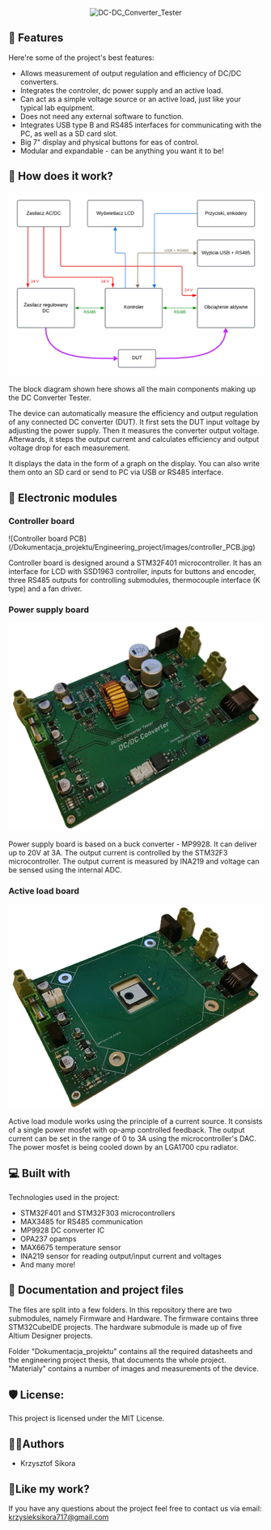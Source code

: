 <!---# Modular Device for Measuring DC/DC Converter Parameters

The DC/DC converter tester is a device built for an engineering project at AGH University in Cracow. 
It consists of three modules: 
* Controller board
* Regulated power supply
* Active load

## Working principle

![Menu diagram](/Dokumentacja_projektu/Engineering_project/images/schemat_blokowy.png)

The device can automatically measure the efficiency and output regulation of any connected DC converter (DUT).
It first sets the DUT input voltage by adjusting the power supply. Then it measures the converter output voltage.
Afterwards, it steps the output current and calculates efficiency and output voltage drop for each measurement.

It displays the data in the form of a graph on the display. You can also write them onto an SD card or send to PC via
USB or RS485 interface. 




## Documentation and project files

The files are split into a few folders. In this repository there are two submodules, namely Firmware and Hardware. 
The firmware contains three STM32CubeIDE projects.  The hardware submodule is made up of five Altium Designer projects.

Folder "Dokumentacja_projektu" contains all the required datasheets and the engineering project thesis, that documents the whole project.
"Materialy" contains a number of images and measurements of the device.



### Autor
Krzysztof Sikora

2024
-->

<p align="center"><img src="https://socialify.git.ci/411568/DC-DC_Converter_Tester/image?custom_description=Device+for+measuring+output+regulation+and+efficiency+of+DC+converters.&description=1&font=Source+Code+Pro&language=1&name=1&pattern=Circuit+Board&theme=Dark" alt="DC-DC_Converter_Tester" width="640" height="320" /></p>

<h2>🧐 Features</h2>

Here're some of the project's best features:

*  Allows measurement of output regulation and efficiency of DC/DC converters.
*  Integrates the controler, dc power supply and an active load.
*  Can act as a simple voltage source or an active load, just like your typical lab equipment.
*  Does not need any external software to function.
*  Integrates USB type B and RS485 interfaces for communicating with the PC, as well as a SD card slot.
*  Big 7" display and physical buttons for eas of control.
*  Modular and expandable - can be anything you want it to be!

<h2>🔧 How does it work?</h2>

![Menu diagram](/Dokumentacja_projektu/Engineering_project/images/schemat_blokowy.png)

The block diagram shown here shows all the main components making up the DC Converter Tester. 

The device can automatically measure the efficiency and output regulation of any connected DC converter (DUT).
It first sets the DUT input voltage by adjusting the power supply. Then it measures the converter output voltage.
Afterwards, it steps the output current and calculates efficiency and output voltage drop for each measurement.

It displays the data in the form of a graph on the display. You can also write them onto an SD card or send to PC via
USB or RS485 interface. 


<h2>💾 Electronic modules</h2>

<h3> Controller board </h3>
![Controller board PCB](/Dokumentacja_projektu/Engineering_project/images/controller_PCB.jpg)

Controller board is designed around a STM32F401 microcontroller. It has an interface for LCD with SSD1963 controller, 
inputs for buttons and encoder, three RS485 outputs for controlling submodules, thermocouple interface (K type) and a fan driver.


<h3> Power supply board </h3>

![Power supply board PCB](/Dokumentacja_projektu/Engineering_project/images/converter_PCB.jpg)

Power supply board is based on a buck converter - MP9928. It can deliver up to 20V at 3A. The output current 
is controlled by the STM32F3 microcontroller. The output current is measured by INA219 and voltage can be sensed using the internal ADC.

<h3> Active load board </h3>

![Active load board PCB](/Dokumentacja_projektu/Engineering_project/images/dc_load_PCB.jpg)

Active load module works using the principle of a current source. It consists of a single power mosfet with op-amp controlled
feedback. The output current can be set in the range of 0 to 3A using the microcontroller's DAC. The power mosfet is being cooled
down by an LGA1700 cpu radiator.


<h2>💻 Built with</h2>

Technologies used in the project:

*  STM32F401 and STM32F303 microcontrollers
*  MAX3485 for RS485 communication
*  MP9928 DC converter IC
*  OPA237 opamps
*  MAX6675 temperature sensor
*  INA219 sensor for reading output/input current and voltages
*  And many more!  

<h2>📖 Documentation and project files </h2>

The files are split into a few folders. In this repository there are two submodules, namely Firmware and Hardware. 
The firmware contains three STM32CubeIDE projects.  The hardware submodule is made up of five Altium Designer projects.

Folder "Dokumentacja_projektu" contains all the required datasheets and the engineering project thesis, that documents the whole project.
"Materialy" contains a number of images and measurements of the device.


<h2>🛡️ License:</h2>

This project is licensed under the MIT License.


<h2> 🙋‍♂️Authors </h2>

- Krzysztof Sikora

<h2>💖Like my work?</h2>

If you have any questions about the project feel free to contact us via email: krzysieksikora717@gmail.com